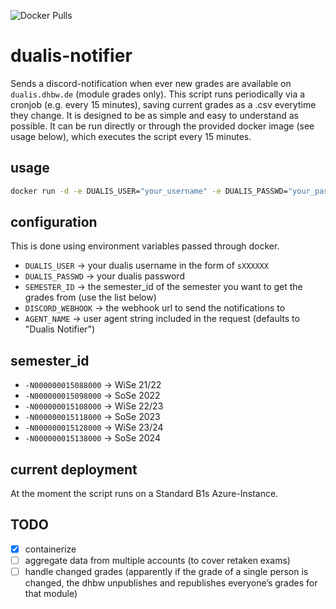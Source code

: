 ![Docker Pulls](https://img.shields.io/docker/pulls/mfloto/dualis-notifier)

# dualis-notifier
Sends a discord-notification when ever new grades are available on ```dualis.dhbw.de``` (module grades only). This script runs periodically via a cronjob (e.g. every 15 minutes), saving current grades as a .csv everytime they change. It is designed to be as simple and easy to understand as possible.
It can be run directly or through the provided docker image (see usage below), which executes the script every 15 minutes.

## usage
```bash
docker run -d -e DUALIS_USER="your_username" -e DUALIS_PASSWD="your_password" -e SEMESTER_ID="your_semester" -e DISCORD_WEBHOOK="your_webhook" mfloto/dualis-notifier:latest
```

## configuration
This is done using environment variables passed through docker.

- ```DUALIS_USER``` -> your dualis username in the form of `sXXXXXX`
- ```DUALIS_PASSWD``` -> your dualis password
- ```SEMESTER_ID``` -> the semester_id of the semester you want to get the grades from (use the list below)
- ```DISCORD_WEBHOOK``` -> the webhook url to send the notifications to
- ```AGENT_NAME``` -> user agent string included in the request (defaults to "Dualis Notifier")

## semester_id
- ```-N000000015088000``` -> WiSe 21/22
- ```-N000000015098000``` -> SoSe 2022
- ```-N000000015108000``` -> WiSe 22/23
- ```-N000000015118000``` -> SoSe 2023
- ```-N000000015128000``` -> WiSe 23/24
- ```-N000000015138000``` -> SoSe 2024

## current deployment
At the moment the script runs on a Standard B1s Azure-Instance.

## TODO
- [x] containerize
- [ ] aggregate data from multiple accounts (to cover retaken exams)
- [ ] handle changed grades (apparently if the grade of a single person is changed, the dhbw unpublishes and republishes everyone’s grades for that module)
